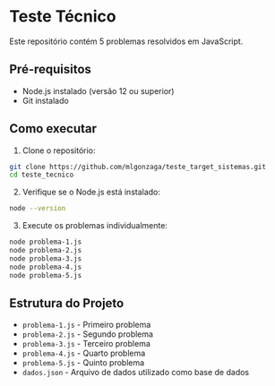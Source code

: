# Teste Técnico

Este repositório contém 5 problemas resolvidos em JavaScript.

## Pré-requisitos

- Node.js instalado (versão 12 ou superior)
- Git instalado

## Como executar

1. Clone o repositório:
```bash
git clone https://github.com/mlgonzaga/teste_target_sistemas.git
cd teste_tecnico
```

2. Verifique se o Node.js está instalado:
```bash
node --version
```

3. Execute os problemas individualmente:
```bash
node problema-1.js
node problema-2.js
node problema-3.js
node problema-4.js
node problema-5.js
```

## Estrutura do Projeto

- `problema-1.js` - Primeiro problema
- `problema-2.js` - Segundo problema
- `problema-3.js` - Terceiro problema
- `problema-4.js` - Quarto problema
- `problema-5.js` - Quinto problema
- `dados.json` - Arquivo de dados utilizado como base de dados